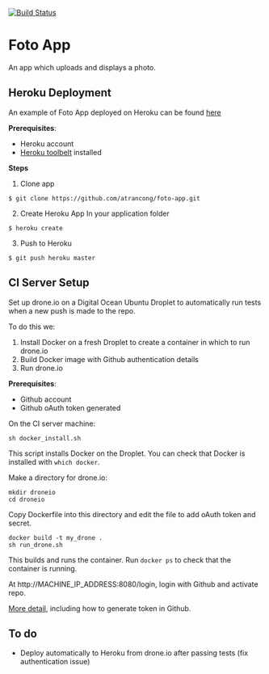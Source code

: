 [![Build Status](http://138.197.8.104:8080/api/badge/github.com/atrancong/foto-app/status.svg?branch=master)](http://138.197.8.104:8080/github.com/atrancong/foto-app)


# Foto App

An app which uploads and displays a photo.

## Heroku Deployment

An example of Foto App deployed on Heroku can be found [here](https://foto--app.herokuapp.com/)   

**Prerequisites**:  
* Heroku account
* [Heroku toolbelt](https://devcenter.heroku.com/articles/heroku-cli) installed

**Steps**  
1. Clone app 
```
$ git clone https://github.com/atrancong/foto-app.git 
```
2. Create Heroku App
In your application folder
```
$ heroku create
```
3. Push to Heroku
```
$ git push heroku master
```

## CI Server Setup  

Set up drone.io on a Digital Ocean Ubuntu Droplet to automatically run tests when a new push is made to the repo.   

To do this we:    
1. Install Docker on a fresh Droplet to create a container in which to run drone.io  
2. Build Docker image with Github authentication details  
3. Run drone.io  

**Prerequisites**:
* Github account
* Github oAuth token generated 

On the CI server machine:  

```
sh docker_install.sh
```
This script installs Docker on the Droplet. You can check that Docker is installed with `which docker`.  

Make a directory for drone.io:

```
mkdir droneio
cd droneio
```

Copy Dockerfile into this directory and edit the file to add oAuth token and secret.

```
docker build -t my_drone .
sh run_drone.sh
```

This builds and runs the container. Run `docker ps` to check that the container is running. 

At http://MACHINE_IP_ADDRESS:8080/login, login with Github and activate repo.

[More detail](https://www.digitalocean.com/community/tutorials/how-to-perform-continuous-integration-testing-with-drone-io-on-coreos-and-docker), including how to generate token in Github. 

## To do
* Deploy automatically to Heroku from drone.io after passing tests (fix authentication issue)


